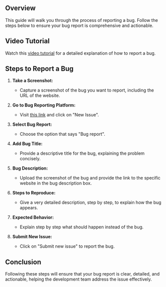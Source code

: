## Overview
This guide will walk you through the process of reporting a bug. Follow the steps below to ensure your bug report is comprehensive and actionable.

## Video Tutorial
Watch this [video tutorial](https://www.loom.com/share/b2ba175beba446cd85d2859fd7496694?sid=32f62a23-7a1e-475e-b5c9-4761e13c4888) for a detailed explanation of how to report a bug.

## Steps to Report a Bug

1. **Take a Screenshot:**
   - Capture a screenshot of the bug you want to report, including the URL of the website.

2. **Go to Bug Reporting Platform:**
   - Visit [this link](https://github.com/breatheco-de/breatheco-de/issues) and click on "New Issue".

3. **Select Bug Report:**
   - Choose the option that says "Bug report".

4. **Add Bug Title:**
   - Provide a descriptive title for the bug, explaining the problem concisely.

5. **Bug Description:**
   - Upload the screenshot of the bug and provide the link to the specific website in the bug description box.

6. **Steps to Reproduce:**
   - Give a very detailed description, step by step, to explain how the bug appears.

7. **Expected Behavior:**
   - Explain step by step what should happen instead of the bug.

8. **Submit New Issue:**
   - Click on "Submit new issue" to report the bug.

## Conclusion
Following these steps will ensure that your bug report is clear, detailed, and actionable, helping the development team address the issue effectively.
